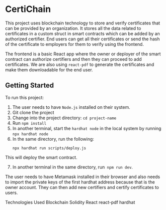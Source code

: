 # CertiChain

This project uses blockchain technology to store and verify certificates that can be provided by an organization. It stores all the data related to certificates in a custom struct in smart contracts which can be added by an authorized certifier. End users can get all their certificates or send the hash of the certificate to employers for them to verify using the frontend.

The frontend is a basic React app where the owner or deployer of the smart contract can authorize certifiers and then they can proceed to add certificates. We are also using `react-pdf` to generate the certificates and make them downloadable for the end user.

## Getting Started

To run this project:

1. The user needs to have `Node.js` installed on their system.
2. Git clone the project
3. Change into the project directory: `cd project-name`
4. Run `npm install`
5. In another terminal, start the `hardhat node` in the local system by running `npx hardhat node`
6. In the same directory, run the following:
   ```shell
   npx hardhat run scripts/deploy.js
   ```

This will deploy the smart contract.

7. In another terminal in the same directory, run` npm run dev`.

The user needs to have Metamask installed in their browser and also needs to import the private keys of the first hardhat address because that is the owner account. They can then add new certifiers and certify certificates to users.

Technologies Used
Blockchain
Solidity
React
react-pdf
hardhat
